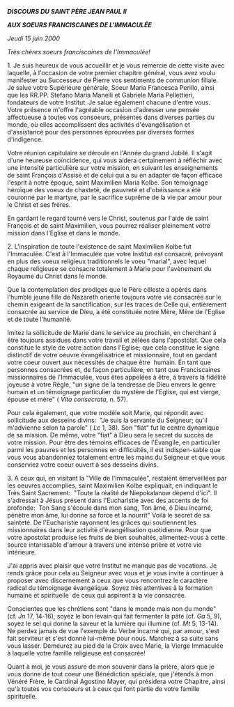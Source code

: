 ***DISCOURS DU SAINT PÈRE JEAN PAUL II***

***AUX SOEURS FRANCISCAINES DE L'IMMACULÉE***

*Jeudi 15 juin 2000*

*Très chères soeurs franciscaines de l'Immaculée!*

1. Je suis heureux de vous accueillir et je vous remercie de cette visite avec laquelle, à l'occasion de votre premier chapitre général, vous avez voulu manifester au Successeur de Pierre vos sentiments de communion filiale. Je salue votre Supérieure générale, Soeur Maria Francesca Perillo, ainsi que les RR.PP. Stefano Maria Manelli et Gabriele Maria Pellettieri, fondateurs de votre Institut. Je salue également chacune d'entre vous. Votre présence m'offre l'agréable occasion d'adresser une pensée affectueuse à toutes vos consoeurs, présentes dans diverses parties du monde, où elles accomplissent des activités d'évangélisation et d'assistance pour des personnes éprouvées par diverses formes d'indigence.

Votre réunion capitulaire se déroule en l'Année du grand Jubilé. Il s'agit d'une heureuse coïncidence, qui vous aidera certainement à réfléchir avec une intensité particulière sur votre mission, en suivant les enseignements de saint François d'Assise et de celui qui a su en adapter de façon efficace l'esprit à notre époque, saint Maximilien Maria Kolbe. Son témoignage héroïque des voeux de chasteté, de pauvreté et d'obéissance a été couronné par le martyre, par le sacrifice suprême de la vie par amour pour le Christ et ses frères.

En gardant le regard tourné vers le Christ, soutenus par l'aide de saint François et de saint Maximilien, vous pourrez réaliser pleinement votre mission dans l'Eglise et dans le monde.

2. L'inspiration de toute l'existence de saint Maximilien Kolbe fut l'Immaculée. C'est à l'Immaculée que votre Institut est consacré, prévoyant en plus des voeux religieux traditionnels le voeu "marial", avec lequel chaque religieuse se consacre totalement à Marie pour l'avènement du Royaume du Christ dans le monde.

Que la contemplation des prodiges que le Père céleste a opérés dans l'humble jeune fille de Nazareth oriente toujours votre vie consacrée sur le chemin exigeant de la sanctification, sur les traces de Celle qui, entièrement consacrée au service de Dieu, a été constituée notre Mère, Mère de l'Eglise et de toute l'humanité.

Imitez la sollicitude de Marie dans le service au prochain, en cherchant à être toujours assidues dans votre travail et zélées dans l'apostolat. Que cela constitue le style de votre action dans l'Eglise; que cela constitue le signe distinctif de votre oeuvre évangélisatrice et missionnaire, tout en gardant votre coeur ouvert aux nécessités de chaque être  humain. En tant que personnes consacrées et, de façon particulière, en tant que Franciscaines missionnaires de l'Immaculée, vous êtes appelées à être, à travers la fidélité joyeuse à votre Règle, "un signe de la tendresse de Dieu envers le genre humain et un témoignage particulier du mystère de l'Eglise, qui est vierge, épouse et mère" ( *Vita consecrata*, n. 57).

Pour cela également, que votre modèle soit Marie, qui répondit avec sollicitude aux desseins divins:  "Je suis la servante du Seigneur; qu'il m'advienne selon ta parole" ( *Lc* 1, 38). Son "fiat" fut le centre dynamique de sa mission. De même, votre "fiat" à Dieu sera le secret du succès de votre mission. Pour être des témoins efficaces de l'Evangile, en particulier parmi les pauvres et les personnes en difficultés, il est indispen-sable que vous vous abandonniez totalement entre les mains du Seigneur et que vous conserviez votre coeur ouvert à ses desseins divins.

3. A ceux qui, en visitant la "Ville de l'Immaculée", restaient émerveillées par les oeuvres accomplies, saint Maximilien Kolbe expliquait, en indiquant le Très Saint Sacrement:  "Toute la réalité de Niepokalanow dépend d'ici". Il s'adressait à Jésus présent dans l'Eucharistie avec des accents de foi profonde:  Ton Sang s'écoule dans mon sang, Ton âme, ô Dieu incarné, pénètre mon âme, lui donne sa force et la nourrit" Voilà le secret de sa sainteté. De l'Eucharistie rayonnent les grâces qui soutiennent les missionnaires dans leur activité d'évangélisation quotidienne. Pour que votre apostolat produise les fruits de bien souhaités, alimentez-vous à cette source intarissable d'amour à travers une intense prière et votre vie intérieure.

J'ai appris avec plaisir que votre Institut ne manque pas de vocations. Je rends grâce pour cela au Seigneur avec vous et je vous invite à continuer à proposer avec discernement à ceux que vous rencontrez le caractère radical du témoignage évangélique. Soyez très attentives à la formation humaine et spirituelle  de ceux qui aspirent à la vie consacrée.

Conscientes que les chrétiens sont "dans le monde mais non du monde" (cf. *Jn* 17, 14-16), soyez le bon levain qui fait fermenter la pâte (cf. *Ga* 5, 9), soyez le sel qui donne la saveur et la lumière qui illumine (cf. *Mt* 5, 13-14). Ne perdez jamais de vue l'exemple du Verbe incarné qui, par amour, s'est fait serviteur et s'est donné lui-même pour nous. Marchez à sa suite sans vous lasser. Demeurez au pied de la Croix avec Marie, la Vierge Immaculée à laquelle votre famille religieuse est consacrée!

Quant à moi, je vous assure de mon souvenir dans la prière, alors que je vous donne de tout coeur une Bénédiction spéciale, que j'étends à mon Vénéré Frère, le Cardinal Agostino Mayer, qui présidera votre Chapitre, ainsi qu'à toutes vos consoeurs et à ceux qui font partie de votre famille spirituelle.